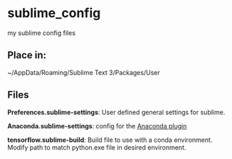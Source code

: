 # sublime_config
my sublime config files


## Place in: 

~/AppData/Roaming/Sublime Text 3/Packages/User



## Files

**Preferences.sublime-settings**: User defined general settings for sublime.

**Anaconda.sublime-settings**: config for the [Anaconda plugin](http://damnwidget.github.io/anaconda/) 

**tensorflow.sublime-build**: Build file to use with a conda environment. Modify path to match python.exe file in desired environment.

